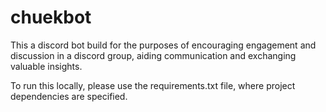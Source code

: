 # chuekbot
This a discord bot build for the purposes of encouraging engagement and discussion in a discord group, aiding communication and exchanging valuable insights.

To run this locally, please use the requirements.txt file, where project dependencies are specified.
